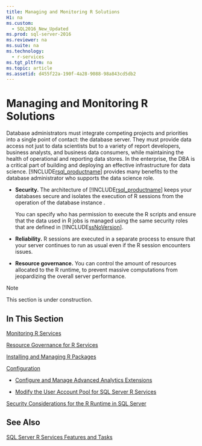 ```yaml
---
title: Managing and Monitoring R Solutions
H1: na
ms.custom: 
  - SQL2016_New_Updated
ms.prod: sql-server-2016
ms.reviewer: na
ms.suite: na
ms.technology: 
  - r-services
ms.tgt_pltfrm: na
ms.topic: article
ms.assetid: d455f22a-190f-4a28-9088-98a843cd5db2
---
```

# Managing and Monitoring R Solutions
  Database administrators must integrate competing projects and priorities into a single point of contact: the database server. They must provide data access not just to data scientists but to a variety of report developers, business analysts, and business data consumers, while maintaining the health of operational and reporting data stores. In the enterprise, the DBA is a critical part of building and deploying an effective infrastructure for data science. [!INCLUDE[rsql_productname](../../Token/Other/rsql_productname_md.md)] provides many benefits to the database administrator who supports the data science role.  
  
-   **Security.** The architecture of [!INCLUDE[rsql_productname](../../Token/Other/rsql_productname_md.md)] keeps your databases secure and isolates the execution of R sessions from the operation of the database instance .  
  
     You can specify who has permission to execute the R scripts and ensure that the data used in R jobs is managed using the same security roles that are defined in [!INCLUDE[ssNoVersion](../../Token/Other/ssNoVersion_md.md)].  
  
-   **Reliability.** R sessions are executed in a separate process to ensure that your server continues to run as usual even if the R session encounters issues.  
  
-   **Resource governance.** You can control the amount of resources allocated to the R runtime, to prevent massive computations from jeopardizing the overall server performance.  
  
> [!NOTE]  
>  This section is under construction.  
  
## In This Section  
 [Monitoring R Services](../../Topics/TopicNameNotContainA/Monitoring-R-Services.md)
 
 [Resource Governance for R Services](../../Topics/TopicNameNotContainA/Resource-Governance-for-R-Services.md)
 
[Installing and Managing R Packages](../../Topics/TopicNameNotContainA/Installing-and-Managing-R-Packages.md)
  
[Configuration](../../Topics/TopicNameNotContainA/Configuration--SQL-Server-R-Services-.md) 

+ [Configure and Manage Advanced Analytics Extensions](../../Topics/TopicNameNotContainA/Configure-and-Manage-Advanced-Analytics-Extensions.md)  
  
+  [Modify the User Account Pool for SQL Server R Services](../../Topics/TopicNameNotContainA/Modify-the-User-Account-Pool-for-SQL-Server-R-Services.md)  

 [Security Considerations for the R Runtime in SQL Server](../../Topics/TopicNameNotContainA/Security-Considerations-for-the-R-Runtime-in-SQL-Server.md)  
  
 
  
## See Also  
 [SQL Server R Services Features and Tasks](../../Topics/TopicNameNotContainA/SQL-Server-R-Services-Features-and-Tasks.md)  
  
  
